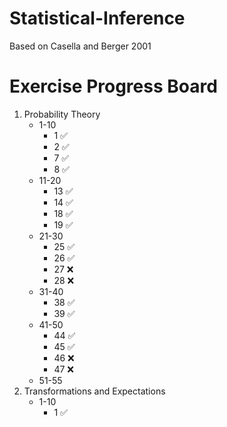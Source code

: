 # Statistical-Inference
Based on Casella and Berger 2001

# Exercise Progress Board
1. Probability Theory
    * 1-10
      * 1 ✅
      * 2 ✅
      * 7 ✅
      * 8 ✅
    * 11-20
      * 13 ✅
      * 14 ✅
      * 18 ✅
      * 19 ✅
    * 21-30
      * 25 ✅
      * 26 ✅
      * 27 ❌
      * 28 ❌
    * 31-40
      * 38 ✅
      * 39 ✅
    * 41-50
      * 44 ✅
      * 45 ✅
      * 46 ❌
      * 47 ❌
    * 51-55
2. Transformations and Expectations
   * 1-10
     * 1 ✅